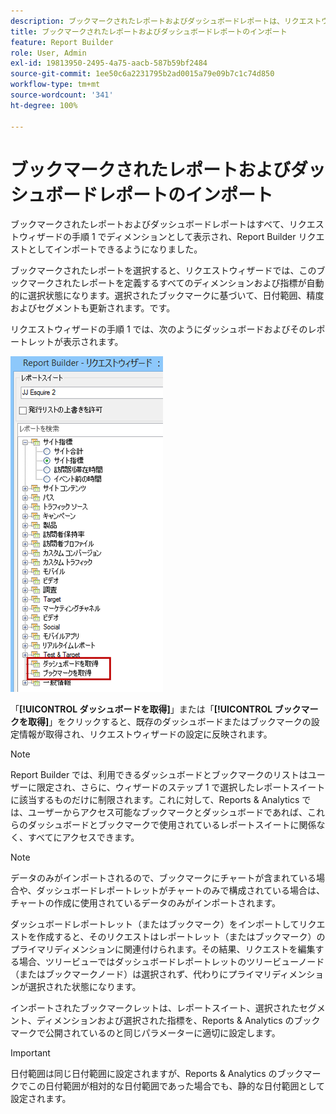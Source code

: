 ```yaml
---
description: ブックマークされたレポートおよびダッシュボードレポートは、リクエストウィザードの手順 1 でディメンションとして表示され、Report Builder リクエストとしてインポートできるようになりました。
title: ブックマークされたレポートおよびダッシュボードレポートのインポート
feature: Report Builder
role: User, Admin
exl-id: 19813950-2495-4a75-aacb-587b59bf2484
source-git-commit: 1ee50c6a2231795b2ad0015a79e09b7c1c74d850
workflow-type: tm+mt
source-wordcount: '341'
ht-degree: 100%

---
```


# ブックマークされたレポートおよびダッシュボードレポートのインポート

ブックマークされたレポートおよびダッシュボードレポートはすべて、リクエストウィザードの手順 1 でディメンションとして表示され、Report Builder リクエストとしてインポートできるようになりました。

ブックマークされたレポートを選択すると、リクエストウィザードでは、このブックマークされたレポートを定義するすべてのディメンションおよび指標が自動的に選択状態になります。選択されたブックマークに基づいて、日付範囲、精度およびセグメントも更新されます。です。

リクエストウィザードの手順 1 では、次のようにダッシュボードおよびそのレポートレットが表示されます。

![](assets/import_dashboard_reportlet.png)

「**[!UICONTROL ダッシュボードを取得]**」または「**[!UICONTROL ブックマークを取得]**」をクリックすると、既存のダッシュボードまたはブックマークの設定情報が取得され、リクエストウィザードの設定に反映されます。

>[!NOTE]
>
>Report Builder では、利用できるダッシュボードとブックマークのリストはユーザーに限定され、さらに、ウィザードのステップ 1 で選択したレポートスイートに該当するものだけに制限されます。これに対して、Reports &amp; Analytics では、ユーザーからアクセス可能なブックマークとダッシュボードであれば、これらのダッシュボードとブックマークで使用されているレポートスイートに関係なく、すべてにアクセスできます。

>[!NOTE]
>
>データのみがインポートされるので、ブックマークにチャートが含まれている場合や、ダッシュボードレポートレットがチャートのみで構成されている場合は、チャートの作成に使用されているデータのみがインポートされます。

ダッシュボードレポートレット（またはブックマーク）をインポートしてリクエストを作成すると、そのリクエストはレポートレット（またはブックマーク）のプライマリディメンションに関連付けられます。その結果、リクエストを編集する場合、ツリービューではダッシュボードレポートレットのツリービューノード（またはブックマークノード）は選択されず、代わりにプライマリディメンションが選択された状態になります。

インポートされたブックマークレットは、レポートスイート、選択されたセグメント、ディメンションおよび選択された指標を、Reports &amp; Analytics のブックマークで公開されているのと同じパラメーターに適切に設定します。

>[!IMPORTANT]
>
>日付範囲は同じ日付範囲に設定されますが、Reports &amp; Analytics のブックマークでこの日付範囲が相対的な日付範囲であった場合でも、静的な日付範囲として設定されます。
